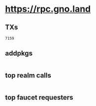 # https://rpc.gno.land

## TXs
```
7159
```

## addpkgs
```
```

## top realm calls
```
```

## top faucet requesters
```
```

